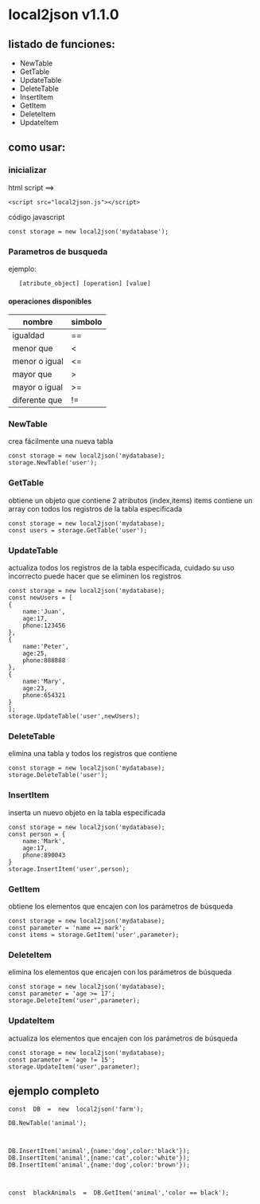 # local2json v1.1.0

## listado de funciones:

 - NewTable
 - GetTable
 - UpdateTable
 - DeleteTable
 - InsertItem
 - GetItem
 - DeleteItem
 - UpdateItem

## como usar:
### inicializar
html script ==>

    <script src="local2json.js"></script>

código javascript

    const storage = new local2json('mydatabase');

   ### Parametros de busqueda
   ejemplo:
   
       [atribute_object] [operation] [value]


#### operaciones disponibles
|nombre| simbolo |
|--|--|
| igualdad | == |
| menor que | < |
| menor o igual|<=|
|mayor que|>|
|mayor o igual| >=|
|diferente que| !=|

### NewTable
crea fácilmente una nueva tabla

    const storage = new local2json('mydatabase);
    storage.NewTable('user');

### GetTable
obtiene un objeto que contiene 2 atributos (index,items) items contiene un array con todos los registros de la tabla especificada

    const storage = new local2json('mydatabase);
    const users = storage.GetTable('user');

### UpdateTable
actualiza todos los registros de la tabla especificada, cuidado su uso incorrecto puede hacer que se eliminen los registros

    const storage = new local2json('mydatabase);
    const newUsers = [
    {
	    name:'Juan',
	    age:17,
	    phone:123456
    },
    {
	    name:'Peter',
	    age:25,
	    phone:888888
    },
    {
	    name:'Mary',
	    age:23,
	    phone:654321
    }
    ];
    storage.UpdateTable('user',newUsers);

### DeleteTable
elimina una tabla y todos los registros que contiene

    const storage = new local2json('mydatabase);
    storage.DeleteTable('user');

### InsertItem
inserta un nuevo objeto en la tabla especificada

    const storage = new local2json('mydatabase);
    const person = {
	    name:'Mark',
	    age:17,
	    phone:890043
    }
    storage.InsertItem('user',person);


### GetItem
obtiene los elementos que encajen con los parámetros de búsqueda

    const storage = new local2json('mydatabase);
    const parameter = 'name == mark';
    const items = storage.GetItem('user',parameter);
    
### DeleteItem
elimina los elementos que encajen con los parámetros de búsqueda

	const storage = new local2json('mydatabase);
    const parameter = 'age >= 17';
    storage.DeleteItem('user',parameter);

### UpdateItem
actualiza los elementos que encajen con los parámetros de búsqueda

	const storage = new local2json('mydatabase);
    const parameter = 'age != 15';
    storage.UpdateItem('user',parameter);

## ejemplo completo

    const  DB  =  new  local2json('farm');
    
    DB.NewTable('animal');
    
      
    
    DB.InsertItem('animal',{name:'dog',color:'black'});
    DB.InsertItem('animal',{name:'cat',color:'white'});
    DB.InsertItem('animal',{name:'dog',color:'brown'});
    
      
    
    const  blackAnimals  =  DB.GetItem('animal','color == black');
    
    

